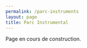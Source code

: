 ```yaml
---
permalink: /parc-instruments
layout: page
title: Parc Instrumental
---
```


Page en cours de construction.